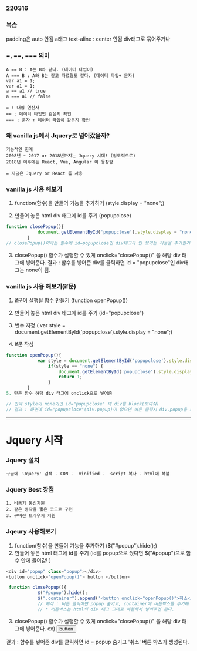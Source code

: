 ### 220316

### 복습
padding은 auto 안됨
a태그 text-aline : center 안됨
div태그로 묶어주거나 


### =, ==, === 의미
```
A == B : A는 B와 같다. (데이터 타입이)
A === B : A와 B는 같고 자료형도 같다. (데이터 타입+ 문자)
var a1 = 1;
var a1 = 1; 
a == a1 // true
a === a1 // false

= : 대입 연산자
== : 데이터 타입만 같은지 확인
=== : 문자 + 데이터 타입이 같은지 확인

```


### 왜 vanilla js에서 Jquery로 넘어갔을까?
```
기능적인 한계
2008년 ~ 2017 or 2018년까지는 Jquery 시대! (압도적으로)
2018년 이후에는 React, Vue, Angular 이 등장함

= 지금은 Jquery or React 를 사용
```


### vanilla js 사용 해보기

1. function(함수)을 만들어 기능을 추가하기 (style.display = "none";)

2. 만들어 놓은 html div 태그에 id를 주기 (popupclose)
```js
function closePopup(){
            document.getElementById('popupclose').style.display = "none";
        }
// closePopup()이라는 함수에 id=popupclose인 div태그가 안 보이는 기능을 추가한거라고 보면 됨!

```
3. closePopup() 함수가 실행할 수 있게 onclick="closePopup()" 을 해당 div 태그에 넣어준다.
결과 : 함수를 넣어준 div를 클릭하면 id = "popupclose"인 div태그는 none이 됨.

 

### vanilla js 사용 해보기(if문)
1. if문이 실행될 함수 만들기 (function openPopup())

2. 만들어 놓은 html div 태그에 id를 주기 (id="popupclose")

3. 변수 지정 ( var style = document.getElementById('popupclose').style.display = "none";) 
<!--id="popupclose" 의 display가 none임을 변수 style에 넣어줌 -->
4. if문 작성
```js
function openPopup(){
            var style = document.getElementById('popupclose').style.display = "none";
                if(style == "none") {
                    document.getElementById('popupclose').style.display = "block";
                    return 1;
                }
        }
5. 만든 함수 해당 div 태그에 onclick으로 넣어줌

// 만약 style이 none이면 id="popupclose" 의 div를 block(보여줘)
// 결과 : 화면에 id="popupclose"(div.popup)이 없으면 버튼 클릭시 div.popup을 보여준다.
```  

---

# Jquery 시작


### Jquery 설치
```
구글에 'Jquery' 검색 - CDN -  minified -  script 복사 - html에 복붙

```

### Jquery Best 장점
```
1. 비동기 통신지원
2. 같은 동작을 짧은 코드로 구현
3. 구버전 브라우저 지원
```

### Jqeury 사용해보기

1. function(함수)을 만들어 기능을 추가하기 ($("#popup").hide();)
2. 만들어 놓은 html 태그에 id를 주기 (id를 popup으로 줬다면  $("#popup")으로 함수 안에 들어감! )
```js
<div id="popup" class="popup"></div>
<button onclick="openPopup()"> button </button>

 function closePopup(){
            $("#popup").hide();
            $(".container").append('<button onclick="openPopup()">취소</button>')
            // 해석 : 버튼 클릭하면 popup 숨기고, container에 버튼박스를 추가해
            // * 버튼박스는 html의 div 태그 그대로 복붙해서 넣어주면 된다.

```
3. closePopup() 함수가 실행할 수 있게 onclick="closePopup()" 을 해당 div 태그에 넣어준다.
 ex) <button onclick="openPopup()"> button </button>

결과 : 함수를 넣어준 div를 클릭하면 id = popup 숨기고 '취소' 버튼 박스가 생성된다.

